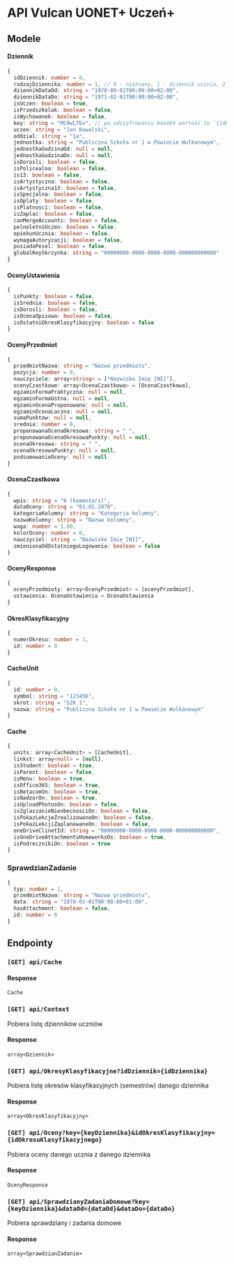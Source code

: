 # API Vulcan UONET+ Uczeń+
## Modele
#### Dziennik
```ts
{
  idDziennik: number = 0,
  rodzajDziennika: number = 1, // 0 - nieznany, 1 - dziennik ucznia, 2 - dziennik przedszkolaka, 3 - dziennik wychowanka
  dziennikDataOd: string = "1970-09-01T00:00:00+02:00",
  dziennikDataDo: string = "1971-02-01T00:00:00+02:00",
  isUczen: boolean = true,
  isPrzedszkolak: boolean = false,
  isWychowanek: boolean = false,
  key: string = "MC0wLTE=", // po odszyfrowaniu base64 wartość to `{idUcznia}-{idDziennika}-{rodzajDziennika}`
  uczen: string = "Jan Kowalski",
  oddzial: string = "1a",
  jednostka: string = "Publiczna Szkoła nr 1 w Powiecie Wulkanowym",
  jednostkaGodzinaOd: null = null,
  jednostkaGodzinaDo: null = null,
  isDorosli: boolean = false,
  isPolicealna: boolean = false,
  is13: boolean = false,
  isArtystyczna: boolean = false,
  isArtystyczna13: boolean = false,
  isSpecjalna: boolean = false,
  isOplaty: boolean = false,
  isPlatnosci: boolean = false,
  isZaplac: boolean = false,
  canMergeAccounts: boolean = false,
  pelnoletniUczen: boolean = false,
  opiekunUcznia: boolean = false,
  wymagaAutoryzacji: boolean = false,
  posiadaPesel: boolean = false,
  globalKeySkrzynka: string = "00000000-0000-0000-0000-000000000000"
}
```

#### OcenyUstawienia
```ts
{
  isPunkty: boolean = false,
  isSrednia: boolean = false,
  isDorosli: boolean = false,
  isOcenaOpisowa: boolean = false,
  isOstatniOkresKlasyfikacyjny: boolean = false
}
```

#### OcenyPrzedmiot
```ts
{
  przedmiotNazwa: string = "Nazwa przedmiotu",
  pozycja: number = 0,
  nauczyciele: array<string> = ["Nazwisko Imię [NI]"],
  ocenyCzastkowe: array<OcenaCzastkowa> = [OcenaCzastkowa],
  egzaminFormaPraktyczna: null = null,
  egzaminFormaUstna: null = null,
  egzaminOcenaProponowana: null = null,
  egzaminOcenaLaczna: null = null,
  sumaPunktow: null = null,
  srednia: number = 0,
  proponowanaOcenaOkresowa: string = " ",
  proponowanaOcenaOkresowaPunkty: null = null,
  ocenaOkresowa: string = " ",
  ocenaOkresowaPunkty: null = null,
  podsumowanieOceny: null = null
}
```

#### OcenaCzastkowa
```ts
{
  wpis: string = "6 (komentarz)",
  dataOceny: string = "01.01.1970",
  kategoriaKolumny: string = "Kategoria kolumny",
  nazwaKolumny: string = "Nazwa kolumny",
  waga: number = 1.00,
  kolorOceny: number = 0,
  nauczyciel: string = "Nazwisko Imię [NI]",
  zmienionaOdOstatniegoLogowania: boolean = false
}
```

#### OcenyResponse
```ts
{
  ocenyPrzedmioty: array<OcenyPrzedmiot> = [ocenyPrzedmiot],
  ustawienia: OcenaUstawienia = OcenaUstawienia
}
```

#### OkresKlasyfikacyjny
```ts
{
  numerOkresu: number = 1,
  id: number = 0
}
```

#### CacheUnit
```ts
{
  id: number = 0,
  symbol: string = "123456",
  skrot: string = "SZK 1",
  nazwa: string = "Publiczna Szkoła nr 1 w Powiecie Wulkanowym"
}
```

#### Cache
```ts
{
  units: array<CacheUnit> = [CacheUnit],
  linkst: array<null> = [null],
  isStudent: boolean = true,
  isParent: boolean = false,
  isMenu: boolean = true,
  isOffice365: boolean = true,
  isBetacomOn: boolean = true,
  isNadzorOn: boolean = true,
  isUploadPhotosOn: boolean = false,
  isZglaszanieNieobecnosciOn: boolean = false,
  isPokazLekcjeZrealizowaneOn: boolean = false,
  isPokazLekcjiZaplanowaneOn: boolean = false,
  oneDriveClinetId: string = "00000000-0000-0000-0000-000000000000",
  isOneDriveAttachmentsHomeworksOs: boolean = true,
  isPodrecznikiOn: boolean = true
}
```

### SprawdzianZadanie
```ts
{
  typ: number = 1,
  przedmiotNazwa: string = "Nazwa przedmiotu",
  data: string = "1970-01-01T00:00:00+01:00",
  hasAttachment: boolean = false,
  id: number = 0
}
```

## Endpointy
### `[GET] api/Cache`

#### Response

`Cache`

### `[GET] api/Context`

Pobiera listę dzienników uczniów

#### Response

`array<Dziennik>`

### `[GET] api/OkresyKlasyfikacyjne?idDziennik={idDziennika}`

Pobiera listę okresów klasyfikacyjnych (semestrów) danego dziennika

#### Response

`array<OkresKlasyfikacyjny>`

### `[GET] api/Oceny?key={keyDziennika}&idOkresKlasyfikacyjny={idOkresuKlasyfikacyjnego}`

Pobiera oceny danego ucznia z danego dziennika

#### Response

`OcenyResponse`

### `[GET] api/SprawdzianyZadaniaDomowe?key={keyDziennika}&dataOd={dataOd}&dataDo={dataDo}`

Pobiera sprawdziany i zadania domowe

#### Response

`array<SprawdzianZadanie>`


